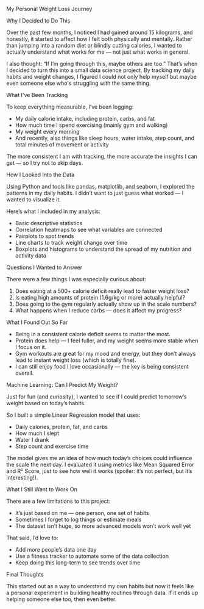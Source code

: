 My Personal Weight Loss Journey 

Why I Decided to Do This

Over the past few months, I noticed I had gained around 15 kilograms, and honestly, it started to affect how I felt both physically and mentally. Rather than jumping into a random diet or blindly cutting calories, I wanted to actually understand what works for me — not just what works in general.

I also thought: “If I’m going through this, maybe others are too.” That’s when I decided to turn this into a small data science project. By tracking my daily habits and weight changes, I figured I could not only help myself but maybe even someone else who's struggling with the same thing.

What I've Been Tracking

To keep everything measurable, I’ve been logging:
- My daily calorie intake, including protein, carbs, and fat
- How much time I spend exercising (mainly gym and walking)
- My weight every morning
- And recently, also things like sleep hours, water intake, step count, and total minutes of movement or activity

The more consistent I am with tracking, the more accurate the insights I can get — so I try not to skip days.

How I Looked Into the Data

Using Python and tools like pandas, matplotlib, and seaborn, I explored the patterns in my daily habits. I didn’t want to just guess what worked — I wanted to visualize it.

Here’s what I included in my analysis:
- Basic descriptive statistics
- Correlation heatmaps to see what variables are connected
- Pairplots to spot trends
- Line charts to track weight change over time
- Boxplots and histograms to understand the spread of my nutrition and activity data

Questions I Wanted to Answer

There were a few things I was especially curious about:

1. Does eating at a 500+ calorie deficit really lead to faster weight loss?
2. Is eating high amounts of protein (1.6g/kg or more) actually helpful?
3. Does going to the gym regularly actually show up in the scale numbers?
4. What happens when I reduce carbs — does it affect my progress?

What I Found Out So Far

- Being in a consistent calorie deficit seems to matter the most.
- Protein does help — I feel fuller, and my weight seems more stable when I focus on it.
- Gym workouts are great for my mood and energy, but they don’t always lead to instant weight loss (which is totally fine).
- I can still enjoy food I love occasionally — the key is being consistent overall.

Machine Learning: Can I Predict My Weight?

Just for fun (and curiosity), I wanted to see if I could predict tomorrow’s weight based on today’s habits.

So I built a simple Linear Regression model that uses:
- Daily calories, protein, fat, and carbs
- How much I slept
- Water I drank
- Step count and exercise time

The model gives me an idea of how much today’s choices could influence the scale the next day. I evaluated it using metrics like Mean Squared Error and R² Score, just to see how well it works (spoiler: it’s not perfect, but it’s interesting!).

What I Still Want to Work On

There are a few limitations to this project:
- It’s just based on me — one person, one set of habits
- Sometimes I forget to log things or estimate meals
- The dataset isn’t huge, so more advanced models won’t work well yet

That said, I’d love to:
- Add more people’s data one day 
- Use a fitness tracker to automate some of the data collection
- Keep doing this long-term to see trends over time



Final Thoughts

This started out as a way to understand my own habits but now it feels like a personal experiment in building healthy routines through data. If it ends up helping someone else too, then even better.
